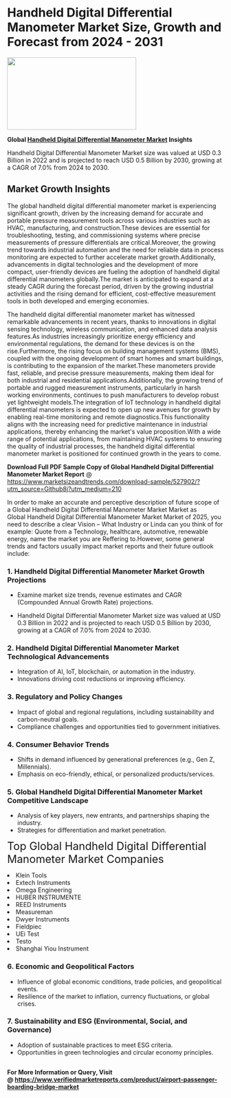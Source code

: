 <H1>Handheld Digital Differential Manometer Market Size, Growth and Forecast from 2024 - 2031</H1><img class="aligncenter size-medium wp-image-584254" src="https://thirdeyenews.in/wp-content/uploads/2024/09/Global-Market-Research-300x168.jpeg" alt="" width="300" height="168" /><p><strong>Global&nbsp;<a href="https://www.marketsizeandtrends.com/download-sample/527902/?utm_source=Github8j?utm_medium=210">Handheld Digital Differential Manometer Market</a> Insights</strong></p><p>Handheld Digital Differential Manometer Market size was valued at USD 0.3 Billion in 2022 and is projected to reach USD 0.5 Billion by 2030, growing at a CAGR of 7.0% from 2024 to 2030.</p><p><h2>Market Growth Insights</h2> <p>The global handheld digital differential manometer market is experiencing significant growth, driven by the increasing demand for accurate and portable pressure measurement tools across various industries such as HVAC, manufacturing, and construction.These devices are essential for troubleshooting, testing, and commissioning systems where precise measurements of pressure differentials are critical.Moreover, the growing trend towards industrial automation and the need for reliable data in process monitoring are expected to further accelerate market growth.Additionally, advancements in digital technologies and the development of more compact, user-friendly devices are fueling the adoption of handheld digital differential manometers globally.The market is anticipated to expand at a steady CAGR during the forecast period, driven by the growing industrial activities and the rising demand for efficient, cost-effective measurement tools in both developed and emerging economies.</p> <p>The handheld digital differential manometer market has witnessed remarkable advancements in recent years, thanks to innovations in digital sensing technology, wireless communication, and enhanced data analysis features.As industries increasingly prioritize energy efficiency and environmental regulations, the demand for these devices is on the rise.Furthermore, the rising focus on building management systems (BMS), coupled with the ongoing development of smart homes and smart buildings, is contributing to the expansion of the market.These manometers provide fast, reliable, and precise pressure measurements, making them ideal for both industrial and residential applications.Additionally, the growing trend of portable and rugged measurement instruments, particularly in harsh working environments, continues to push manufacturers to develop robust yet lightweight models.The integration of IoT technology in handheld digital differential manometers is expected to open up new avenues for growth by enabling real-time monitoring and remote diagnostics.This functionality aligns with the increasing need for predictive maintenance in industrial applications, thereby enhancing the market's value proposition.With a wide range of potential applications, from maintaining HVAC systems to ensuring the quality of industrial processes, the handheld digital differential manometer market is positioned for continued growth in the years to come.<p><span class=""><strong>Download Full PDF Sample Copy of Global Handheld Digital Differential Manometer Market Report</strong> @ <a href="https://www.marketsizeandtrends.com/download-sample/527902/?utm_source=Github8j?utm_medium=210" target="_blank">https://www.marketsizeandtrends.com/download-sample/527902/?utm_source=Github8j?utm_medium=210</a></span></p><p>In order to make an accurate and perceptive description of future scope of a Global&nbsp;Handheld Digital Differential Manometer Market Market as Global&nbsp;Handheld Digital Differential Manometer Market Market of 2025, you need to describe a clear Vision &ndash; What Industry or Linda can you think of for example: Quote from a Technology, healthcare, automotive, renewable energy, name the market you are Reffering to.However, some general trends and factors usually impact market reports and their future outlook include:</p><h3>1.&nbsp;<strong>Handheld Digital Differential Manometer Market Growth Projections</strong></h3><ul><li>Examine market size trends, revenue estimates and CAGR (Compounded Annual Growth Rate) projections.</li><li><p>Handheld Digital Differential Manometer Market size was valued at USD 0.3 Billion in 2022 and is projected to reach USD 0.5 Billion by 2030, growing at a CAGR of 7.0% from 2024 to 2030.</p></li></ul><h3>2.&nbsp;<strong>Handheld Digital Differential Manometer Market Technological Advancements</strong></h3><ul><li>Integration of AI, IoT, blockchain, or automation in the industry.</li><li>Innovations driving cost reductions or improving efficiency.</li></ul><h3>3.&nbsp;<strong>Regulatory and Policy Changes</strong></h3><ul><li>Impact of global and regional regulations, including sustainability and carbon-neutral goals.</li><li>Compliance challenges and opportunities tied to government initiatives.</li></ul><h3>4.&nbsp;<strong>Consumer Behavior Trends</strong></h3><ul><li>Shifts in demand influenced by generational preferences (e.g., Gen Z, Millennials).</li><li>Emphasis on eco-friendly, ethical, or personalized products/services.</li></ul><h3>5.&nbsp;<strong>Global Handheld Digital Differential Manometer Market Competitive Landscape</strong></h3><ul><li>Analysis of key players, new entrants, and partnerships shaping the industry.</li><li>Strategies for differentiation and market penetration.</li></ul><p data-pm-slice="1 1 []"><span style="color: inherit; font-family: inherit; font-size: 25px;">Top Global Handheld Digital Differential Manometer Market Companies</span></p><div class="" data-test-id=""><p><li>Klein Tools</li><li> Extech Instruments</li><li> Omega Engineering</li><li> HUBER INSTRUMENTE</li><li> REED Instruments</li><li> Measureman</li><li> Dwyer Instruments</li><li> Fieldpiec</li><li> UEi Test</li><li> Testo</li><li> Shanghai Yiou Instrument</li></p></div><h3>6.&nbsp;<strong>Economic and Geopolitical Factors</strong></h3><ul><li>Influence of global economic conditions, trade policies, and geopolitical events.</li><li>Resilience of the market to inflation, currency fluctuations, or global crises.</li></ul><h3>7.&nbsp;<strong>Sustainability and ESG (Environmental, Social, and Governance)</strong></h3><ul><li>Adoption of sustainable practices to meet ESG criteria.</li><li>Opportunities in green technologies and circular economy principles.</li></ul><h2><strong style="font-size: 14px;">For More Information or Query, Visit @&nbsp;</strong><a style="background-color: #ffffff; font-size: 14px;" href="https://www.marketsizeandtrends.com/report/handheld-digital-differential-manometer-market/" target="_blank">https://www.verifiedmarketreports.com/product/airport-passenger-boarding-bridge-market</a></h2>